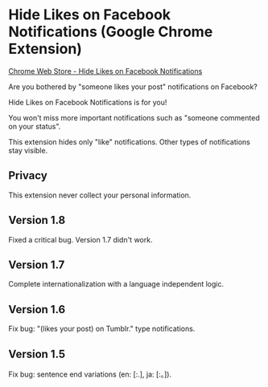 Hide Likes on Facebook Notifications (Google Chrome Extension)
==============================================================

[Chrome Web Store - Hide Likes on Facebook Notifications](https://chrome.google.com/webstore/detail/hide-likes-on-facebook-no/kbfakkkdllpodegeoggpfcmjabodhpca)

Are you bothered by "someone likes your post" notifications on Facebook?

Hide Likes on Facebook Notifications is for you!

You won't miss more important notifications such as "someone commented on your status".

This extension hides only "like" notifications. Other types of notifications stay visible.

## Privacy

This extension never collect your personal information.

## Version 1.8

Fixed a critical bug. Version 1.7 didn't work.

## Version 1.7

Complete internationalization with a language independent logic.

## Version 1.6

Fix bug: "(likes your post) on Tumblr." type notifications.

## Version 1.5

Fix bug: sentence end variations (en: [:.], ja: [:。]).
